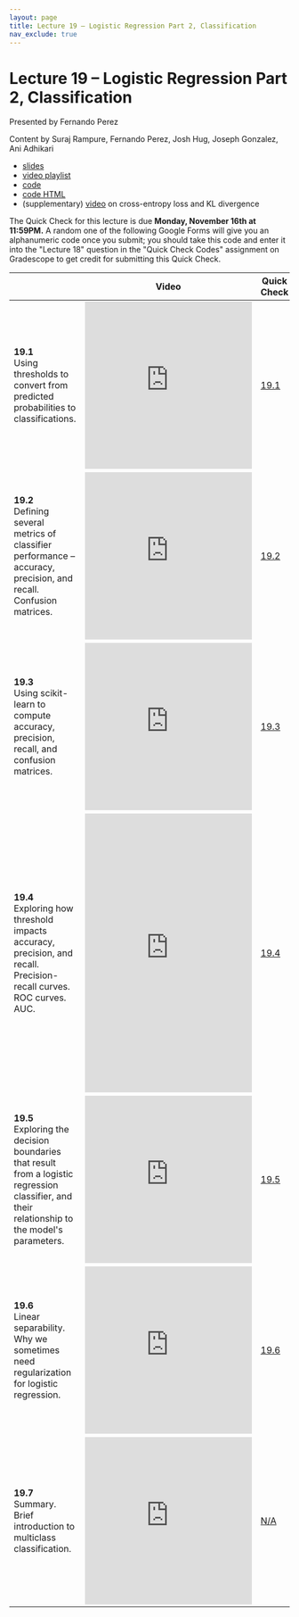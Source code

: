 ```yaml
---
layout: page
title: Lecture 19 – Logistic Regression Part 2, Classification
nav_exclude: true
---
```


# Lecture 19 – Logistic Regression Part 2, Classification

Presented by Fernando Perez

Content by Suraj Rampure, Fernando Perez, Josh Hug, Joseph Gonzalez, Ani Adhikari

- [slides](https://docs.google.com/presentation/d/1DjTv0J5fH4H8QRHV-VsEB67Bb4Uc4RduimVXizySVf4/edit?usp=sharing)
- [video playlist](https://www.youtube.com/playlist?list=PLQCcNQgUcDfoGE4UR-p96SPlUMsfDHp-h)
- [code](https://data100.datahub.berkeley.edu/hub/user-redirect/git-sync?repo=https://github.com/DS-100/fa20&subPath=lecture/lec19/)
- [code HTML](../../resources/assets/lectures/lec19/lec19.html)
- (supplementary) [video](https://www.youtube.com/watch?v=ErfnhcEV1O8) on cross-entropy loss and KL divergence

The Quick Check for this lecture is due **Monday, November 16th at 11:59PM.** A random one of the following Google Forms will give you an alphanumeric code once you submit; you should take this code and enter it into the "Lecture 18" question in the "Quick Check Codes" assignment on Gradescope to get credit for submitting this Quick Check.

<table>
<colgroup>
<col style="width: 25%" />
<col style="width: 25%" />
<col style="width: 25%" />
</colgroup>
<thead>
<tr class="header">
<th></th>
<th>Video</th>
<th>Quick Check</th>
</tr>
</thead>
<tbody>
<tr>
<td><strong>19.1</strong> <br>Using thresholds to convert from predicted probabilities to classifications.</td>
<td><iframe width="300" height="300" height src="https://youtube.com/embed/BbyI2iMreeQ" frameborder="0" allow="accelerometer; autoplay; encrypted-media; gyroscope; picture-in-picture" allowfullscreen></iframe></td>
<td><a href="https://docs.google.com/forms/d/e/1FAIpQLSdu3cTROsq2oxje0uIakIW5s-NqyI6QawqWGE7LVJstyTcC1w/viewform" target="\_blank">19.1</a></td>
</tr>
<tr>
<td><strong>19.2</strong> <br>Defining several metrics of classifier performance – accuracy, precision, and recall. Confusion matrices.</td>
<td><iframe width="300" height="300" height src="https://youtube.com/embed/4hhYw1iEb7k" frameborder="0" allow="accelerometer; autoplay; encrypted-media; gyroscope; picture-in-picture" allowfullscreen></iframe></td>
<td><a href="https://docs.google.com/forms/d/e/1FAIpQLSeomF6WCG6U_zn4Oc5Sna8ABWnE28UKW4gLcOqwVdcjMU1HEw/viewform" target="\_blank">19.2</a></td>
</tr>
<tr>
<td><strong>19.3</strong> <br>Using scikit-learn to compute accuracy, precision, recall, and confusion matrices.</td>
<td><iframe width="300" height="300" height src="https://youtube.com/embed/REQARx0aBCI" frameborder="0" allow="accelerometer; autoplay; encrypted-media; gyroscope; picture-in-picture" allowfullscreen></iframe></td>
<td><a href="https://docs.google.com/forms/d/e/1FAIpQLScNS4MHzVboapxvE-rddX0aPrfJ6UNifYSZoQ-EGV55JoWL4w/viewform" target="\_blank">19.3</a></td>
</tr>
<tr>
<td><strong>19.4</strong> <br>Exploring how threshold impacts accuracy, precision, and recall. Precision-recall curves. ROC curves. AUC.</td>
<td><iframe width="300" height="500" height src="https://youtube.com/embed/ILI4VmAcf9I" frameborder="0" allow="accelerometer; autoplay; encrypted-media; gyroscope; picture-in-picture" allowfullscreen></iframe></td>
<td><a href="https://docs.google.com/forms/d/e/1FAIpQLScRHYdQlAJZwWX9aFi5KTLAXvH8Pp4yXeNqMDfJ3yxM9Dh1Ow/viewform" target="\_blank">19.4</a></td>
</tr>
<tr>
<td><strong>19.5</strong> <br>Exploring the decision boundaries that result from a logistic regression classifier, and their relationship to the model's parameters.</td>
<td><iframe width="300" height="300" height src="https://youtube.com/embed/TVK7aPI_jZg" frameborder="0" allow="accelerometer; autoplay; encrypted-media; gyroscope; picture-in-picture" allowfullscreen></iframe></td>
<td><a href="https://docs.google.com/forms/d/e/1FAIpQLSeFmXUJrHTRbwGKKrDE1EAilA2BHPjbX_u-oM5bwSTEa6Ux9g/viewform" target="\_blank">19.5</a></td>
</tr>
<tr>
<td><strong>19.6</strong> <br>Linear separability. Why we sometimes need regularization for logistic regression.</td>
<td><iframe width="300" height="300" height src="https://youtube.com/embed/DprPIxFVIcc" frameborder="0" allow="accelerometer; autoplay; encrypted-media; gyroscope; picture-in-picture" allowfullscreen></iframe></td>
<td><a href="https://docs.google.com/forms/d/e/1FAIpQLSevvpw9f56bi06hXrFh_YNbJi-5koBcy5F3mcJUEI4FIle-RQ/viewform" target="\_blank">19.6</a></td>
</tr>
<tr>
<td><strong>19.7</strong> <br>Summary. Brief introduction to multiclass classification.</td>
<td><iframe width="300" height="300" height src="https://youtube.com/embed/Sp2eAPFb2DM" frameborder="0" allow="accelerometer; autoplay; encrypted-media; gyroscope; picture-in-picture" allowfullscreen></iframe></td>
<td><a href="TODO" target="\_blank">N/A</a></td>
</tr>
